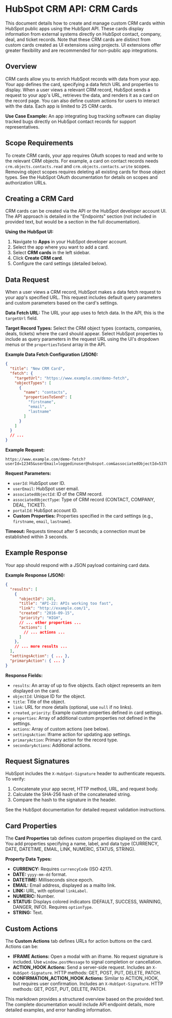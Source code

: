 # HubSpot CRM API: CRM Cards

This document details how to create and manage custom CRM cards within HubSpot public apps using the HubSpot API.  These cards display information from external systems directly on HubSpot contact, company, deal, and ticket records.  Note that these CRM cards are distinct from custom cards created as UI extensions using projects.  UI extensions offer greater flexibility and are recommended for non-public app integrations.

## Overview

CRM cards allow you to enrich HubSpot records with data from your app.  Your app defines the card, specifying a data fetch URL and properties to display. When a user views a relevant CRM record, HubSpot sends a request to your app's URL, retrieves the data, and renders it as a card on the record page.  You can also define custom actions for users to interact with the data.  Each app is limited to 25 CRM cards.

**Use Case Example:**  An app integrating bug tracking software can display tracked bugs directly on HubSpot contact records for support representatives.

## Scope Requirements

To create CRM cards, your app requires OAuth scopes to read and write to the relevant CRM objects.  For example, a card on contact records needs `crm.objects.contacts.read` and `crm.objects.contacts.write` scopes. Removing object scopes requires deleting all existing cards for those object types.  See the HubSpot OAuth documentation for details on scopes and authorization URLs.

## Creating a CRM Card

CRM cards can be created via the API or the HubSpot developer account UI.  The API approach is detailed in the "Endpoints" section (not included in provided text, but would be a section in the full documentation).

**Using the HubSpot UI:**

1. Navigate to **Apps** in your HubSpot developer account.
2. Select the app where you want to add a card.
3. Select **CRM cards** in the left sidebar.
4. Click **Create CRM card**.
5. Configure the card settings (detailed below).

## Data Request

When a user views a CRM record, HubSpot makes a data fetch request to your app's specified URL. This request includes default query parameters and custom parameters based on the card's settings.

**Data Fetch URL:**  The URL your app uses to fetch data.  In the API, this is the `targetUrl` field.

**Target Record Types:**  Select the CRM object types (contacts, companies, deals, tickets) where the card should appear.  Select HubSpot properties to include as query parameters in the request URL using the UI's dropdown menus or the `propertiesToSend` array in the API.

**Example Data Fetch Configuration (JSON):**

```json
{
  "title": "New CRM Card",
  "fetch": {
    "targetUrl": "https://www.example.com/demo-fetch",
    "objectTypes": [
      {
        "name": "contacts",
        "propertiesToSend": [
          "firstname",
          "email",
          "lastname"
        ]
      }
    ]
  }
  // ...
}
```

**Example Request:**

```
https://www.example.com/demo-fetch?userId=12345&userEmail=loggedinuser@hubspot.com&associatedObjectId=53701&associatedObjectType=CONTACT&portalId=987654&firstname=Tim&email=timrobinson@itysl.com&lastname=Robinson
```

**Request Parameters:**

* `userId`: HubSpot user ID.
* `userEmail`: HubSpot user email.
* `associatedObjectId`: ID of the CRM record.
* `associatedObjectType`: Type of CRM record (CONTACT, COMPANY, DEAL, TICKET).
* `portalId`: HubSpot account ID.
* **Custom Properties:**  Properties specified in the card settings (e.g., `firstname`, `email`, `lastname`).

**Timeout:** Requests timeout after 5 seconds; a connection must be established within 3 seconds.


## Example Response

Your app should respond with a JSON payload containing card data.

**Example Response (JSON):**

```json
{
  "results": [
    {
      "objectId": 245,
      "title": "API-22: APIs working too fast",
      "link": "http://example.com/1",
      "created": "2016-09-15",
      "priority": "HIGH",
      // ... other properties ...
      "actions": [
        // ... actions ...
      ]
    },
    // ... more results ...
  ],
  "settingsAction": { ... },
  "primaryAction": { ... }
}
```

**Response Fields:**

* `results`: An array of up to five objects.  Each object represents an item displayed on the card.
* `objectId`: Unique ID for the object.
* `title`: Title of the object.
* `link`: URL for more details (optional, use `null` if no links).
* `created`, `priority`: Example custom properties defined in card settings.
* `properties`: Array of additional custom properties not defined in the settings.
* `actions`: Array of custom actions (see below).
* `settingsAction`: Iframe action for updating app settings.
* `primaryAction`: Primary action for the record type.
* `secondaryActions`: Additional actions.

## Request Signatures

HubSpot includes the `X-HubSpot-Signature` header to authenticate requests.  To verify:

1. Concatenate your app secret, HTTP method, URL, and request body.
2. Calculate the SHA-256 hash of the concatenated string.
3. Compare the hash to the signature in the header.

See the HubSpot documentation for detailed request validation instructions.


## Card Properties

The **Card Properties** tab defines custom properties displayed on the card.  You add properties specifying a name, label, and data type (CURRENCY, DATE, DATETIME, EMAIL, LINK, NUMERIC, STATUS, STRING).

**Property Data Types:**

* **CURRENCY:** Requires `currencyCode` (ISO 4217).
* **DATE:** `yyyy-mm-dd` format.
* **DATETIME:** Milliseconds since epoch.
* **EMAIL:** Email address, displayed as a mailto link.
* **LINK:** URL, with optional `linkLabel`.
* **NUMERIC:** Number.
* **STATUS:** Displays colored indicators (DEFAULT, SUCCESS, WARNING, DANGER, INFO). Requires `optionType`.
* **STRING:** Text.


## Custom Actions

The **Custom Actions** tab defines URLs for action buttons on the card.  Actions can be:

* **IFRAME Actions:** Open a modal with an iframe.  No request signature is included.  Use `window.postMessage` to signal completion or cancellation.
* **ACTION_HOOK Actions:** Send a server-side request. Includes an `X-HubSpot-Signature`.  HTTP methods: GET, POST, PUT, DELETE, PATCH.
* **CONFIRMATION_ACTION_HOOK Actions:** Similar to ACTION_HOOK, but requires user confirmation. Includes an `X-HubSpot-Signature`.  HTTP methods: GET, POST, PUT, DELETE, PATCH.


This markdown provides a structured overview based on the provided text.  The complete documentation would include API endpoint details,  more detailed examples, and error handling information.
